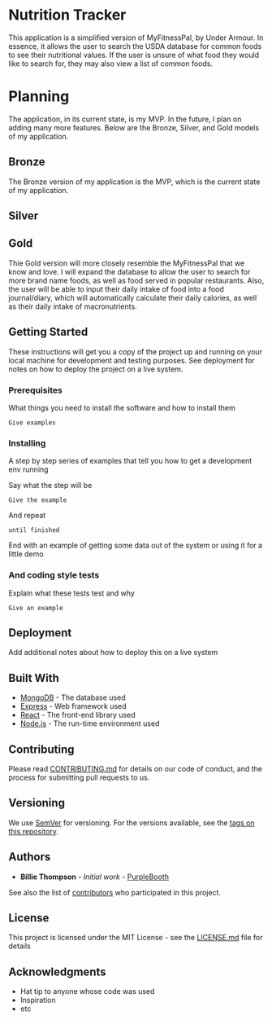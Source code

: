 # Nutrition Tracker

This application is a simplified version of MyFitnessPal, by Under Armour. In essence, it allows the user to search the USDA database for common foods to see their nutritional values. If the user is unsure of what food they would like to search for, they may also view a list of common foods. 

# Planning

The application, in its current state, is my MVP. In the future, I plan on adding many more features. Below are the Bronze, Silver, and Gold models of my application.

## Bronze

The Bronze version of my application is the MVP, which is the current state of my application. 

## Silver


## Gold

Thie Gold version will more closely resemble the MyFitnessPal that we know and love. I will expand the database to allow the user to search for more brand name foods, as well as food served in popular restaurants. Also, the user will be able to input their daily intake of food into a food journal/diary, which will automatically calculate their daily calories, as well as their daily intake of macronutrients. 

## Getting Started

These instructions will get you a copy of the project up and running on your local machine for development and testing purposes. See deployment for notes on how to deploy the project on a live system.

### Prerequisites

What things you need to install the software and how to install them

```
Give examples
```

### Installing

A step by step series of examples that tell you how to get a development env running

Say what the step will be

```
Give the example
```

And repeat

```
until finished
```

End with an example of getting some data out of the system or using it for a little demo


### And coding style tests

Explain what these tests test and why

```
Give an example
```

## Deployment

Add additional notes about how to deploy this on a live system

## Built With

* [MongoDB](http://www.dropwizard.io/1.0.2/docs/) - The database used
* [Express](https://maven.apache.org/) - Web framework used
* [React](https://rometools.github.io/rome/) - The front-end library used
* [Node.js](http://www.dropwizard.io/1.0.2/docs/) - The run-time environment used

## Contributing

Please read [CONTRIBUTING.md](https://gist.github.com/PurpleBooth/b24679402957c63ec426) for details on our code of conduct, and the process for submitting pull requests to us.

## Versioning

We use [SemVer](http://semver.org/) for versioning. For the versions available, see the [tags on this repository](https://github.com/your/project/tags). 

## Authors

* **Billie Thompson** - *Initial work* - [PurpleBooth](https://github.com/PurpleBooth)

See also the list of [contributors](https://github.com/your/project/contributors) who participated in this project.

## License

This project is licensed under the MIT License - see the [LICENSE.md](LICENSE.md) file for details

## Acknowledgments

* Hat tip to anyone whose code was used
* Inspiration
* etc